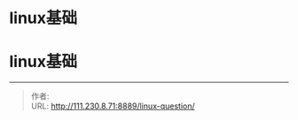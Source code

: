 # linux基础


<!--more-->
# linux基础


---

> 作者:   
> URL: http://111.230.8.71:8889/linux-question/  


